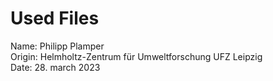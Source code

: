 # Used Files

Name: Philipp Plamper  
Origin: Helmholtz-Zentrum für Umweltforschung UFZ Leipzig  
Date: 28. march 2023

